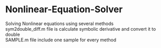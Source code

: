 # Nonlinear-Equation-Solver
Solving Nonlinear equations using several methods \
sym2double_diff.m file is calculate symbolic derivative and convert it to double \
SAMPLE.m file include one sample for every method
